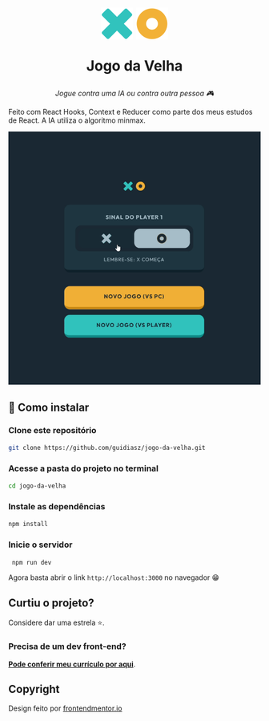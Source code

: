 <h1 align="center">
    <img src="./src/Assets/x.svg" width=64px height=64px>
    <img src="./src/Assets/o.svg" width=64px height=64px>
    <p align="center">Jogo da Velha</p>
</h1>
<p align="center">
    <i align="center">Jogue contra uma IA ou contra outra pessoa 🎮</i>
</p>

Feito com React Hooks, Context e Reducer como parte dos meus estudos de React. A IA utiliza o algoritmo minmax.

<p align="center">
    <img src="./.github/gameplay.gif" alt="Preview do jogo"/>
</p>

## 🚀 Como instalar

### Clone este repositório

```bash
git clone https://github.com/guidiasz/jogo-da-velha.git
```

### Acesse a pasta do projeto no terminal

```bash
cd jogo-da-velha
```

### Instale as dependências

```bash
npm install
```

### Inicie o servidor

```bash
 npm run dev
```

Agora basta abrir o link `http://localhost:3000` no navegador 😁

## Curtiu o projeto?

Considere dar uma estrela ⭐.

### Precisa de um dev front-end?

**[Pode conferir meu currículo por aqui](https://bit.ly/3h1Qewn)**.

## Copyright

Design feito por [frontendmentor.io](https://frontendmentor.io)
